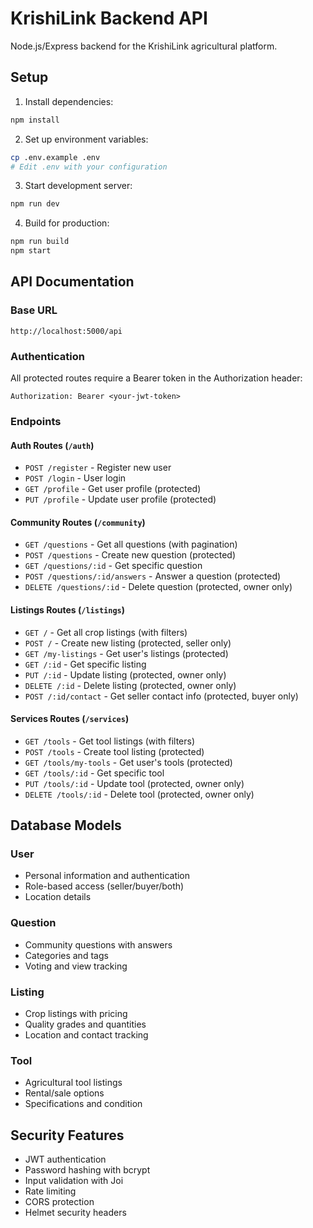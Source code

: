 # KrishiLink Backend API

Node.js/Express backend for the KrishiLink agricultural platform.

## Setup

1. Install dependencies:
```bash
npm install
```

2. Set up environment variables:
```bash
cp .env.example .env
# Edit .env with your configuration
```

3. Start development server:
```bash
npm run dev
```

4. Build for production:
```bash
npm run build
npm start
```

## API Documentation

### Base URL
`http://localhost:5000/api`

### Authentication
All protected routes require a Bearer token in the Authorization header:
```
Authorization: Bearer <your-jwt-token>
```

### Endpoints

#### Auth Routes (`/auth`)
- `POST /register` - Register new user
- `POST /login` - User login
- `GET /profile` - Get user profile (protected)
- `PUT /profile` - Update user profile (protected)

#### Community Routes (`/community`)
- `GET /questions` - Get all questions (with pagination)
- `POST /questions` - Create new question (protected)
- `GET /questions/:id` - Get specific question
- `POST /questions/:id/answers` - Answer a question (protected)
- `DELETE /questions/:id` - Delete question (protected, owner only)

#### Listings Routes (`/listings`)
- `GET /` - Get all crop listings (with filters)
- `POST /` - Create new listing (protected, seller only)
- `GET /my-listings` - Get user's listings (protected)
- `GET /:id` - Get specific listing
- `PUT /:id` - Update listing (protected, owner only)
- `DELETE /:id` - Delete listing (protected, owner only)
- `POST /:id/contact` - Get seller contact info (protected, buyer only)

#### Services Routes (`/services`)
- `GET /tools` - Get tool listings (with filters)
- `POST /tools` - Create tool listing (protected)
- `GET /tools/my-tools` - Get user's tools (protected)
- `GET /tools/:id` - Get specific tool
- `PUT /tools/:id` - Update tool (protected, owner only)
- `DELETE /tools/:id` - Delete tool (protected, owner only)

## Database Models

### User
- Personal information and authentication
- Role-based access (seller/buyer/both)
- Location details

### Question
- Community questions with answers
- Categories and tags
- Voting and view tracking

### Listing
- Crop listings with pricing
- Quality grades and quantities
- Location and contact tracking

### Tool
- Agricultural tool listings
- Rental/sale options
- Specifications and condition

## Security Features

- JWT authentication
- Password hashing with bcrypt
- Input validation with Joi
- Rate limiting
- CORS protection
- Helmet security headers
